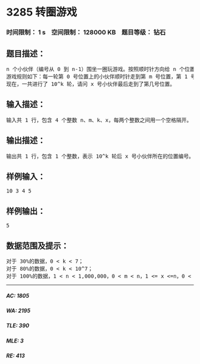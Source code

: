 # 3285 转圈游戏   
### 时间限制： 1 s&nbsp;&nbsp;&nbsp;&nbsp;空间限制： 128000 KB&nbsp;&nbsp;&nbsp;&nbsp;题目等级： 钻石  
## 题目描述：  

<pre>
n 个小伙伴（编号从 0 到 n-1）围坐一圈玩游戏。按照顺时针方向给 n 个位置编号，从0 到 n-1。最初，第 0 号小伙伴在第 0 号位置，第 1 号小伙伴在第 1 号位置，……，依此类推。  
游戏规则如下：每一轮第 0 号位置上的小伙伴顺时针走到第 m 号位置，第 1 号位置小伙伴走到第 m+1 号位置，……，依此类推，第n - m号位置上的小伙伴走到第 0 号位置，第n-m+1 号位置上的小伙伴走到第 1 号位置，……，第 n-1 号位置上的小伙伴顺时针走到第m-1 号位置。  
现在，一共进行了 10^k 轮，请问 x 号小伙伴最后走到了第几号位置。
</pre>
  
  
## 输入描述：  

<pre>
输入共 1 行，包含 4 个整数 n、m、k、x，每两个整数之间用一个空格隔开。
</pre>
  
  
## 输出描述：  

<pre>
输出共 1 行，包含 1 个整数，表示 10^k 轮后 x 号小伙伴所在的位置编号。
</pre>
  
  
## 样例输入：  

<pre>
10 3 4 5
</pre>
  
  
## 样例输出：  

<pre>
5
</pre>
  
  
## 数据范围及提示：  

<pre>
对于 30%的数据，0 < k < 7；   
对于 80%的数据，0 < k < 10^7；   
对于 100%的数据，1 < n < 1,000,000，0 < m < n，1 <= x <=n，0 < k < 10^9。
</pre>
  
  
***  

##### AC: 1805  
##### WA: 2195  
##### TLE: 390  
##### MLE: 3  
##### RE: 413  
